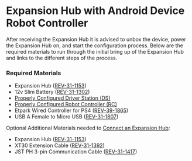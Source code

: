 # Expansion Hub with Android Device Robot Controller

After receiving the Expansion Hub it is advised to unbox the device, power the Expansion Hub on, and start the configuration process. Below are the required materials to run through the initial bring up of the Expansion Hub and links to the different steps of the process.&#x20;

### Required Materials

* Expansion Hub ([REV-31-1153](https://www.revrobotics.com/rev-31-1153/))
* 12v Slim Battery ([REV-31-1302](https://www.revrobotics.com/rev-31-1302/))
* [Properly Configured Driver Station (DS)](https://github.com/FIRST-Tech-Challenge/SKYSTONE/wiki/Configuring-Your-Android-Devices)
* [Properly Configured Robot Controller (RC)](https://github.com/FIRST-Tech-Challenge/SKYSTONE/wiki/Configuring-Your-Android-Devices)
* Etpark Wired Controller for PS4 ([REV-39-1865](https://www.revrobotics.com/rev-39-1865/))
* USB A Female to Micro USB ([REV-31-1807](https://www.revrobotics.com/rev-31-1807/))

Optional Additional Materials needed to [Connect an Expansion Hub](../../dobavlenie-dopolnitelnykh-motorov/adding-an-expansion-hub.md):

* Expansion Hub ([REV-31-1153](https://www.revrobotics.com/rev-31-1153/))
* XT30 Extension Cable ([REV-31-1392](https://www.revrobotics.com/xt30-extension-cable-2-pack/))
* JST PH 3-pin Communication Cable ([REV-31-1417](https://www.revrobotics.com/jst-ph-3-pin-communication-cable-2-pack/))
